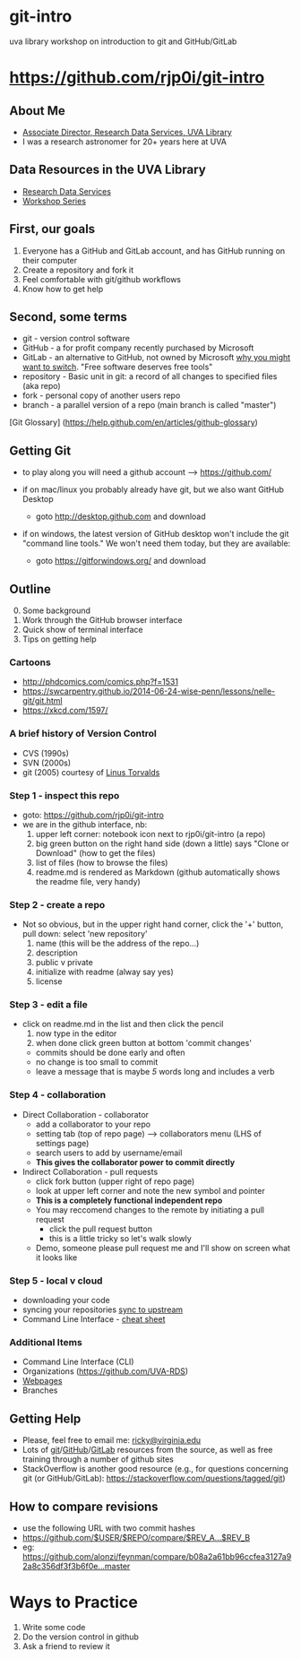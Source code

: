 # git-intro
uva library workshop on introduction to git and GitHub/GitLab

# https://github.com/rjp0i/git-intro

## About Me
* [Associate Director, Research Data Services, UVA Library](http://people.virginia.edu/~rjp0i)
* I was a research astronomer for 20+ years here at UVA

## Data Resources in the UVA Library
* [Research Data Services](https://data.library.virginia.edu/)
* [Workshop Series](https://data.library.virginia.edu/training/)

## First, our goals

1. Everyone has a GitHub and GitLab account, and has GitHub running on their computer
2. Create a repository and fork it
3. Feel comfortable with git/github workflows
4. Know how to get help

## Second, some terms

* git - version control software
* GitHub - a for profit company recently purchased by Microsoft
* GitLab - an alternative to GitHub, not owned by Microsoft [why you might want to switch](https://about.gitlab.com/2017/07/19/git-wars-switching-to-gitlab/). "Free software deserves free tools"
* repository - Basic unit in git: a record of all changes to specified files (aka repo)
* fork - personal copy of another users repo
* branch - a parallel version of a repo (main branch is called "master")

[Git Glossary] (https://help.github.com/en/articles/github-glossary)

## Getting Git
* to play along you will need a github account --> https://github.com/

* if on mac/linux you probably already have git, but we also want GitHub Desktop
  * goto http://desktop.github.com and download
  
* if on windows, the latest version of GitHub desktop won't include the git "command line tools." We won't need them today, but they are available:
  * goto https://gitforwindows.org/ and download

## Outline
0. Some background
1. Work through the GitHub browser interface
2. Quick show of terminal interface
3. Tips on getting help

### Cartoons
* http://phdcomics.com/comics.php?f=1531
* https://swcarpentry.github.io/2014-06-24-wise-penn/lessons/nelle-git/git.html
* https://xkcd.com/1597/

### A brief history of Version Control
* CVS (1990s)
* SVN (2000s)
* git (2005) courtesy of [Linus Torvalds](https://en.wikipedia.org/wiki/Linus_Torvalds)


### Step 1 - inspect this repo
* goto: https://github.com/rjp0i/git-intro
* we are in the github interface, nb:
  1. upper left corner: notebook icon next to rjp0i/git-intro  (a repo)
  2. big green button on the right hand side (down a little) says "Clone or Download" (how to get the files)
  3. list of files (how to browse the files)
  4. readme.md is rendered as Markdown (github automatically shows the readme file, very handy)
  
### Step 2 - create a repo
* Not so obvious, but in the upper right hand corner, click the '+' button, pull down: select 'new repository'
  1. name (this will be the address of the repo...)
  2. description
  3. public v private
  4. initialize with readme (alway say yes)
  5. license
  
### Step 3 - edit a file
* click on readme.md in the list and then click the pencil
  1. now type in the editor
  2. when done click green button at bottom 'commit changes'
    * commits should be done early and often
    * no change is too small to commit
    * leave a message that is maybe *5* words long and includes a verb
    
### Step 4 - collaboration
* Direct Collaboration - collaborator
  * add a collaborator to your repo
  * setting tab (top of repo page) --> collaborators menu (LHS of settings page)
  * search users to add by username/email
  * **This gives the collaborator power to commit directly**
* Indirect Collaboration - pull requests
  * click fork button (upper right of repo page)
  * look at upper left corner and note the new symbol and pointer
  * **This is a completely functional independent repo**
  * You may reccomend changes to the remote by initiating a pull request
    * click the pull request button
    * this is a little tricky so let's walk slowly
  * Demo, someone please pull request me and I'll show on screen what it looks like  


### Step 5 - local v cloud
  * downloading your code
  * syncing your repositories [sync to upstream](https://help.github.com/articles/syncing-a-fork/)
  * Command Line Interface - [cheat sheet](https://services.github.com/on-demand/downloads/github-git-cheat-sheet.pdf)

### Additional Items
  * Command Line Interface (CLI)
  * Organizations (https://github.com/UVA-RDS)
  * [Webpages](https://pages.github.com/)
  * Branches

## Getting Help

* Please, feel free to email me: ricky@virginia.edu
* Lots of [git](https://git-scm.com/)/[GitHub](https://guides.github.com/)/[GitLab](https://gitlab.com/help?nav_source=navbar) resources from the source, as well as free training through a number of github sites
* StackOverflow is another good resource (e.g., for questions concerning git (or GitHub/GitLab): https://stackoverflow.com/questions/tagged/git)

## How to compare revisions
* use the following URL with two commit hashes
* https://github.com/$USER/$REPO/compare/$REV_A...$REV_B
* eg: https://github.com/alonzi/feynman/compare/b08a2a61bb96ccfea3127a92a8c356df3f3b6f0e...master

# Ways to Practice
1. Write some code
2. Do the version control in github
3. Ask a friend to review it
